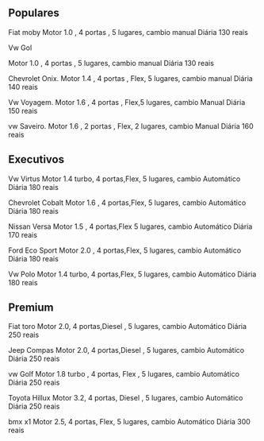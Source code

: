 ## Populares 

Fiat moby
 Motor 1.0 , 4 portas , 5 lugares, cambio manual  Diária 130 reais 

Vw Gol

Motor 1.0 , 4 portas , 5 lugares, cambio manual  Diária 130 reais 

Chevrolet Onix.
 Motor 1.4 , 4 portas , Flex, 5 lugares, cambio manual  Diária 140 reais 

Vw Voyagem.
Motor 1.6 , 4 portas , Flex,5 lugares, cambio Manual  Diária 150 reais 

vw Saveiro.
Motor 1.6 , 2 portas , Flex, 2 lugares, cambio Manual   Diária 160 reais 

## Executivos
Vw Virtus 
Motor 1.4 turbo, 4 portas,Flex, 5 lugares, cambio Automático  Diária 180 reais 

Chevrolet Cobalt
 Motor 1.6 , 4 portas,Flex, 5 lugares, cambio Automático  Diária 180 reais

Nissan Versa
 Motor 1.5 , 4 portas,Flex 5 lugares, cambio Automático  Diária 170 reais

Ford Eco Sport 
 Motor 2.0 , 4 portas,Flex, 5 lugares, cambio Automático  Diária 180 reais

Vw Polo 
 Motor 1.4 turbo, 4 portas,Flex, 5 lugares, cambio Automático Diária 180 reais

## Premium
Fiat toro 
 Motor 2.0, 4 portas,Diesel , 5 lugares, cambio Automático Diária 250 reais

Jeep Compas 
 Motor 2.0, 4 portas,Diesel , 5 lugares, cambio Automático Diária 250 reais

vw Golf
 Motor 1.8 turbo , 4 portas, Flex , 5 lugares, cambio Automático Diária 250 reais

Toyota Hillux
 Motor 3.2, 4 portas, Diesel , 5 lugares, cambio Automático Diária 250 reais

bmx x1
 Motor 2.5, 4 portas, Flex, 5 lugares, cambio Automático Diária 300 reais
